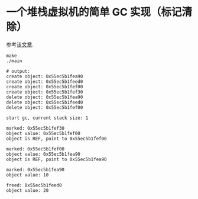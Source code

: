# 一个堆栈虚拟机的简单 GC 实现（标记清除）

参考[该文章](http://it.deepinmind.com/gc/2014/03/26/babys-first-garbage-collector.html).

```
make
./main

# output:
create object: 0x55ec5b1fea90
create object: 0x55ec5b1feed0
create object: 0x55ec5b1fef00
create object: 0x55ec5b1fef30
delete object: 0x55ec5b1fea90
delete object: 0x55ec5b1feed0
delete object: 0x55ec5b1fef00

start gc, current stack size: 1

marked: 0x55ec5b1fef30
object value: 0x55ec5b1fef00
object is REF, point to 0x55ec5b1fef00

marked: 0x55ec5b1fef00
object value: 0x55ec5b1fea90
object is REF, point to 0x55ec5b1fea90

marked: 0x55ec5b1fea90
object value: 10

freed: 0x55ec5b1feed0
object value: 20
```